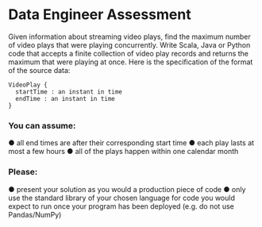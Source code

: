 # Data Engineer Assessment

Given information about streaming video plays, find the maximum number of video plays that were playing concurrently.
Write Scala, Java or Python code that accepts a finite collection of video play records and returns the maximum that were playing at once.
Here is the specification of the format of the source data:

```
VideoPlay {
  startTime : an instant in time
  endTime : an instant in time
}
```

### You can assume:
● all end times are after their corresponding start time
● each play lasts at most a few hours
● all of the plays happen within one calendar month

### Please:
● present your solution as you would a production piece of code
● only use the standard library of your chosen language for code you would expect to
run once your program has been deployed (e.g. do not use Pandas/NumPy)
